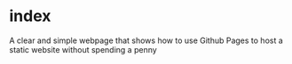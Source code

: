 # index

A clear and simple webpage that shows how to use Github Pages to host a static website without spending a penny
